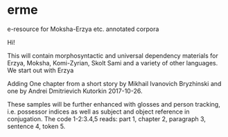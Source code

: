 # erme
e-resource for Moksha-Erzya etc. annotated corpora

Hi!

This will contain morphosyntactic and universal dependency materials for Erzya, Moksha, Komi-Zyrian, Skolt Sami and a variety of other languages.
We start out with Erzya

Adding One chapter from a short story by Mikhail Ivanovich Bryzhinski and one by Andrei Dmitrievich Kutorkin 2017-10-26.

These samples will be further enhanced with glosses and person tracking, i.e. possessor indices as well as subject and object reference in conjugation. The code 1-2:3.4,5 reads: part 1, chapter 2, paragraph 3, sentence 4, token 5.


